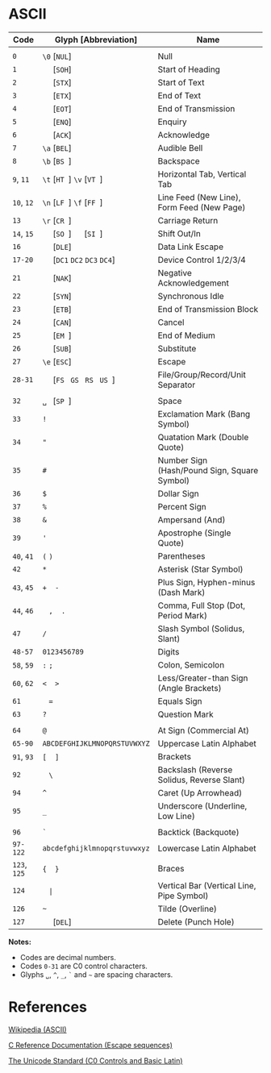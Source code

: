 # ASCII

|Code        |Glyph [Abbreviation]          |Name|
|------------|------------------------------|----|
|            |                              |    |
|`0`         |`\0` [`NUL`]                  |Null|
|`1`         |`  ` [`SOH`]                  |Start of Heading|
|`2`         |`  ` [`STX`]                  |Start of Text|
|`3`         |`  ` [`ETX`]                  |End of Text|
|`4`         |`  ` [`EOT`]                  |End of Transmission|
|`5`         |`  ` [`ENQ`]                  |Enquiry|
|`6`         |`  ` [`ACK`]                  |Acknowledge|
|`7`         |`\a` [`BEL`]                  |Audible Bell|
|`8`         |`\b` [`BS `]                  |Backspace|
|`9`, `11`   |`\t` [`HT `] `\v` [`VT `]     |Horizontal Tab, Vertical Tab|
|`10`, `12`  |`\n` [`LF `] `\f` [`FF `]     |Line Feed (New Line), Form Feed (New Page)|
|`13`        |`\r` [`CR `]                  |Carriage Return|
|`14`, `15`  |`  ` [`SO `] `  ` [`SI `]     |Shift Out/In|
|`16`        |`  ` [`DLE`]                  |Data Link Escape|
|`17-20`     |`  ` [`DC1` `DC2` `DC3` `DC4`]|Device Control 1/2/3/4|
|`21`        |`  ` [`NAK`]                  |Negative Acknowledgement|
|`22`        |`  ` [`SYN`]                  |Synchronous Idle|
|`23`        |`  ` [`ETB`]                  |End of Transmission Block|
|`24`        |`  ` [`CAN`]                  |Cancel|
|`25`        |`  ` [`EM `]                  |End of Medium|
|`26`        |`  ` [`SUB`]                  |Substitute|
|`27`        |`\e` [`ESC`]                  |Escape|
|`28-31`     |`  ` [`FS ` `GS ` `RS ` `US `]|File/Group/Record/Unit Separator|
|            |                              |    |
|`32`        |`␣ ` [`SP `]                  |Space|
|`33`        |`!`                           |Exclamation Mark (Bang Symbol)|
|`34`        |`"`                           |Quatation Mark (Double Quote)|
|`35`        |`#`                           |Number Sign (Hash/Pound Sign, Square Symbol)|
|`36`        |`$`                           |Dollar Sign|
|`37`        |`%`                           |Percent Sign|
|`38`        |`&`                           |Ampersand (And)|
|`39`        |`'`                           |Apostrophe (Single Quote)|
|`40`, `41`  |`(` `)`                       |Parentheses|
|`42`        |`*`                           |Asterisk (Star Symbol)|
|`43`, `45`  |`+` ` ` `-` ` `               |Plus Sign, Hyphen-minus (Dash Mark)|
|`44`, `46`  |` ` `,` ` ` `.`               |Comma, Full Stop (Dot, Period Mark)|
|`47`        |`/`                           |Slash Symbol (Solidus, Slant)|
|`48-57`     |`0123456789`                  |Digits|
|`58`, `59`  |`:` `;`                       |Colon, Semicolon|
|`60`, `62`  |`<` ` ` `>`                   |Less/Greater-than Sign (Angle Brackets)|
|`61`        |` ` `=` ` `                   |Equals Sign|
|`63`        |`?`                           |Question Mark|
|            |                              |    |
|`64`        |`@`                           |At Sign (Commercial At)|
|`65-90`     |`ABCDEFGHIJKLMNOPQRSTUVWXYZ`  |Uppercase Latin Alphabet|
|`91`, `93`  |`[` ` ` `]`                   |Brackets|
|`92`        |` ` `\` ` `                   |Backslash (Reverse Solidus, Reverse Slant)|
|`94`        |`^`                           |Caret (Up Arrowhead)|
|`95`        |`_`                           |Underscore (Underline, Low Line)|
|            |                              |    |
|`96`        |`` ` ``                       |Backtick (Backquote)|
|`97-122`    |`abcdefghijklmnopqrstuvwxyz`  |Lowercase Latin Alphabet|
|`123`, `125`|`{`  ` ` `}`                  |Braces|
|`124`       |` ` `\|` ` `                  |Vertical Bar (Vertical Line, Pipe Symbol)|
|`126`       |`~`                           |Tilde (Overline)|
|`127`       |`  ` [`DEL`]                  |Delete (Punch Hole)|

**Notes:**

- Codes are decimal numbers.
- Codes `0-31` are C0 control characters.
- Glyphs `␣`, `^`, `_`, `` ` `` and `~` are spacing characters.

# References

[Wikipedia (ASCII)](https://en.wikipedia.org/wiki/ASCII)

[C Reference Documentation (Escape sequences)](https://en.cppreference.com/w/c/language/escape)

[The Unicode Standard (C0 Controls and Basic Latin)](https://www.unicode.org/charts/PDF/U0000.pdf)